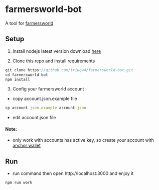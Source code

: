 # farmersworld-bot
A tool for [farmersworld](https://play.farmersworld.io/)

## Setup
1. Install nodejs latest version download
[here](https://nodejs.org/en/download/current/)

2. Clone this repo and install requirements
```js
git clone https://github.com/txiuqw4/farmersworld-bot.git
cd farmersworld-bot
npm install
```

3. Config your farmersworld account
- copy account.json.example file
```js
cp account.json.example account.json
```
- edit account.json file
#### Note:
- only work with accounts has active key, so create your account with [anchor wallet](https://greymass.com/anchor/)
## Run
- run command then open http://localhost:3000 and enjoy it
```js
npm run work
```
